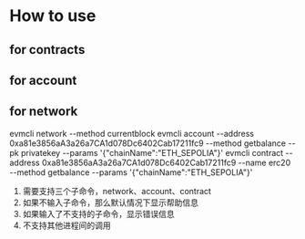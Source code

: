 # How to use
## for contracts

## for account

## for network

evmcli network --method currentblock
evmcli account --address 0xa81e3856aA3a26a7CA1d078Dc6402Cab17211fc9 --method getbalance --pk privatekey --params '{"chainName":"ETH_SEPOLIA"}'
evmcli contract --address 0xa81e3856aA3a26a7CA1d078Dc6402Cab17211fc9 --name erc20 --method getbalance --params '{"chainName":"ETH_SEPOLIA"}'



1. 需要支持三个子命令，network、account、contract
2. 如果不输入子命令，那么默认情况下显示帮助信息
3. 如果输入了不支持的子命令，显示错误信息
4. 不支持其他进程间的调用

